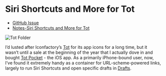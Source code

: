 # Siri Shortcuts and More for Tot
- [GitHub Issue](https://github.com/extratone/bilge/issues/314)
- [Notes-Siri Shortcuts and More for Tot](drafts://open?uuid=E6D127B8-B5CE-45F5-8D6A-0BC5CE12A149)

![Tot Folder](https://user-images.githubusercontent.com/43663476/159338345-8ea492b1-de57-4b41-8461-3655c35be400.png)

I’d lusted after Iconfactory’s [Tot](https://tot.rocks) for its app icons for a long time, but it wasn’t until a sale at the beginning of the year that I actually dove in and bought [Tot Pocket](https://apps.apple.com/us/app/tot-pocket/id1498235191) - the iOS app. As a primarily iPhone-bound user, now, I’ve found it extremely handy as a container for URL-scheme-powered links, largely to run Siri Shortcuts and open specific drafts in [Drafts](https://apps.apple.com/us/app/drafts/id1435957248).
